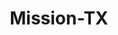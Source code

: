---
title: Mission-TX
slug: mission-tx
f_state:
- cms/state/texas.md
f_locations:
- cms/payday-loan/a-1-check-cashers-535.md
- cms/payday-loan/b-w-finance-co-5055.md
- cms/payday-loan/b-w-finance-co-5062.md
- cms/payday-loan/cash-go-6149.md
- cms/payday-loan/cash-go-6157.md
- cms/payday-loan/cash-store-8565.md
- cms/payday-loan/check-go-9949.md
- cms/payday-loan/palmview-express-23425.md
updated-on: '2024-05-30T13:41:28.615Z'
created-on: '2024-05-30T13:41:28.615Z'
published-on: '2024-05-30T13:54:32.469Z'
f_city: Mission
layout: '[city].html'
tags: city
---